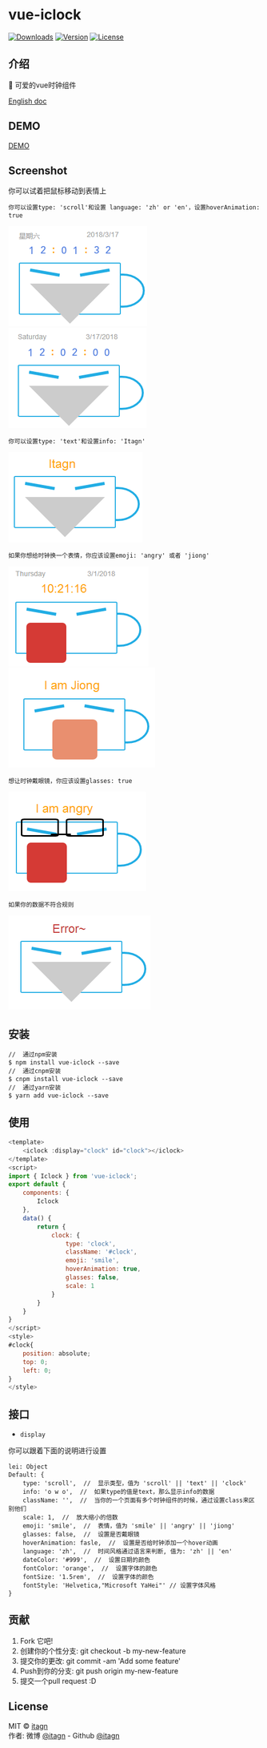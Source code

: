 ﻿# vue-iclock
<p>
  <a href="https://www.npmjs.com/package/vue-iclock.svg"><img src="https://img.shields.io/npm/dm/vue-iclock.svg" alt="Downloads"></a>
  <a href="https://www.npmjs.com/package/vue-iclock.svg"><img src="https://img.shields.io/npm/v/vue-iclock.svg" alt="Version"></a>
  <a href="https://www.npmjs.com/package/vue-iclock.svg"><img src="https://img.shields.io/npm/l/vue-iclock.svg" alt="License"></a>
</p>

## 介绍
:rocket: 可爱的vue时钟组件  

[English doc](https://github.com/itagn/vue-iclock/blob/master/README.md)  

## DEMO
[DEMO](https://itagn.github.io/vue-iclock/dist/index)  

## Screenshot
你可以试着把鼠标移动到表情上

    你可以设置type: 'scroll'和设置 language: 'zh' or 'en'，设置hoverAnimation: true

![clock-zh.png](https://github.com/itagn/vue-iclock/raw/master/img/clock-zh.png) ![clock-en.png](https://github.com/itagn/vue-iclock/raw/master/img/clock-en.png)

    你可以设置type: 'text'和设置info: 'Itagn' 

![text.png](https://github.com/itagn/vue-iclock/raw/master/img/text.png)

    如果你想给时钟换一个表情，你应该设置emoji: 'angry' 或者 'jiong'

![angry.png](https://github.com/itagn/vue-iclock/raw/master/img/angry.png) ![jiong.png](https://github.com/itagn/vue-iclock/raw/master/img/jiong.png)

    想让时钟戴眼镜，你应该设置glasses: true

![glasses.png](https://github.com/itagn/vue-iclock/raw/master/img/glasses.png)

    如果你的数据不符合规则

![error.png](https://github.com/itagn/vue-iclock/raw/master/img/error.png)

## 安装
```text
//  通过npm安装
$ npm install vue-iclock --save
//  通过cnpm安装
$ cnpm install vue-iclock --save
//  通过yarn安装
$ yarn add vue-iclock --save
```
## 使用
```javascript
<template>
    <iclock :display="clock" id="clock"></iclock>
</template>
<script>
import { Iclock } from 'vue-iclock';
export default {
    components: {
        Iclock
    },
    data() {
        return {
            clock: {
                type: 'clock',
                className: '#clock',
                emoji: 'smile',
                hoverAnimation: true,
                glasses: false,
                scale: 1
            }
        }
    }
}
</script>
<style>
#clock{
    position: absolute;
    top: 0;
    left: 0;
}
</style>
```
## 接口
- `display`  

你可以跟着下面的说明进行设置  

    lei: Object
    Default: {
        type: 'scroll',  //  显示类型，值为 'scroll' || 'text' || 'clock'
        info: 'o w o',  //  如果type的值是text，那么显示info的数据
        className: '',  //  当你的一个页面有多个时钟组件的时候，通过设置class来区别他们
        scale: 1,  //  放大缩小的倍数
        emoji: 'smile',  //  表情，值为 'smile' || 'angry' || 'jiong'
        glasses: false,  //  设置是否戴眼镜
        hoverAnimation: fasle,  //  设置是否给时钟添加一个hover动画
        language: 'zh',  //  时间风格通过语言来判断, 值为: 'zh' || 'en'
        dateColor: '#999',  //  设置日期的颜色
        fontColor: 'orange',  //  设置字体的颜色
        fontSize: '1.5rem',  //  设置字体的颜色
        fontStyle: 'Helvetica,"Microsoft YaHei"' // 设置字体风格
    }

## 贡献

1. Fork 它吧!
1. 创建你的个性分支: git checkout -b my-new-feature
1. 提交你的更改: git commit -am 'Add some feature'
1. Push到你的分支: git push origin my-new-feature
1. 提交一个pull request :D

## License
MIT © [itagn][1]  
作者: 微博 [@itagn][2] - Github [@itagn][3] 

[1]: https://www.npmjs.com/~itagn
[2]: https://weibo.com/p/1005053782707172
[3]: https://github.com/itagn



